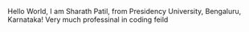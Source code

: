 Hello World, I am Sharath Patil, from Presidency University, Bengaluru, Karnataka!
Very much professinal in coding feild
